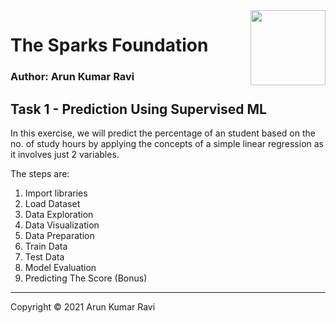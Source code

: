 <img align = right height = 120 width = 120 src = https://www.thesparksfoundationsingapore.org/images/logo_small.png>

# **The Sparks Foundation**

### Author: Arun Kumar Ravi

## **Task 1 - Prediction Using Supervised ML**
In this exercise, we will predict the percentage of an student based on the no. of study hours by applying the concepts of a simple linear regression as it involves just 2 variables.

The steps are:
1.   Import libraries
2.   Load Dataset
3.   Data Exploration
4.   Data Visualization
5.   Data Preparation
6.   Train Data
7.   Test Data
8.   Model Evaluation
9.   Predicting The Score (Bonus)

---
Copyright © 2021 Arun Kumar Ravi
